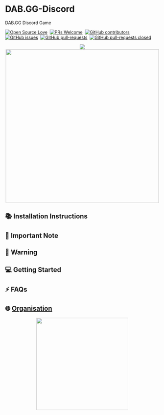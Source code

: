 # DAB.GG-Discord
DAB.GG Discord Game


[![Open Source Love](https://badges.frapsoft.com/os/v1/open-source.svg?v=102)](https://hacktoberfest.netlify.com/)&nbsp;
[![PRs Welcome](https://img.shields.io/badge/PRs-welcome-brightgreen.svg?style=flat-square)](https://github.com/Narehood/DAB.GG-Discord)&nbsp;
[![GitHub contributors](https://img.shields.io/github/contributors/Naereen/StrapDown.js.svg)](https://github.com/Narehood/DAB.GG-Discord/graphs/contributors)&nbsp;
[![GitHub issues](https://img.shields.io/github/issues/Naereen/StrapDown.js.svg)](https://github.com/Narehood/DAB.GG-Discord/issues)&nbsp;
[![GitHub pull-requests](https://img.shields.io/github/issues-pr/Naereen/StrapDown.js.svg)](https://github.com/Narehood/DAB.GG-Discord/pull/)&nbsp;
[![GitHub pull-requests closed](https://img.shields.io/github/issues-pr-closed/Naereen/StrapDown.js.svg)](https://github.com/Narehood/DAB.GG-Discord/pull/)&nbsp;



<p align="center">
  <img src="https://dab.gg/wp-content/uploads/2019/09/cropped-logo_black_text-1.png" />
  <img src="https://dab.gg/wp-content/uploads/2019/09/cropped-logo_black_text-1.png" width="500px" height="500px"/>
</p>

## :books: Installation Instructions


## :pencil: Important Note 

## :rotating_light: Warning


## :computer: Getting Started



## :zap: FAQs

  
## :globe_with_meridians: [Organisation](https://dab.gg/)
  <p align="center">
    <img src="https://dab.gg/wp-content/uploads/2019/09/cropped-logo_black_text-1.png" width="300px"/>
  </p>


